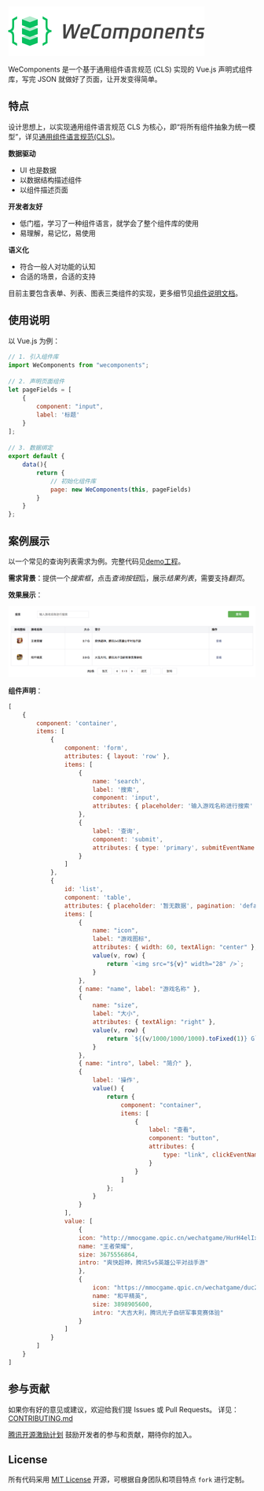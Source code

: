<img src="logo.png" width="400" height="100" />

WeComponents 是一个基于通用组件语言规范 (CLS) 实现的 Vue.js 声明式组件库，写完 JSON 就做好了页面，让开发变得简单。</p>


## 特点

设计思想上，以实现通用组件语言规范 CLS 为核心，即“将所有组件抽象为统一模型”，详见[通用组件语言规范(CLS)](CLS.md)。

**数据驱动**
* UI 也是数据
* 以数据结构描述组件
* 以组件描述页面

**开发者友好**
* 低门槛，学习了一种组件语言，就学会了整个组件库的使用
* 易理解，易记忆，易使用

**语义化**
* 符合一般人对功能的认知
* 合适的场景，合适的支持

目前主要包含表单、列表、图表三类组件的实现，更多细节见[组件说明文档](components.md)。

## 使用说明

以 Vue.js 为例：

```javascript
// 1. 引入组件库
import WeComponents from "wecomponents";

// 2. 声明页面组件
let pageFields = [
    {
        component: "input",
        label: '标题'
    }
];

// 3. 数据绑定
export default {
    data(){
        return {
            // 初始化组件库
            page: new WeComponents(this, pageFields)
        }
    }
};
```


## 案例展示

以一个常见的查询列表需求为例。完整代码见[demo工程](https://github.com/weadmin/WeComponentsDemo)。

**需求背景**：提供一个*搜索框*，点击*查询按钮*后，展示*结果列表*，需要支持*翻页*。

**效果展示**：

![demo](demo.png)

**组件声明**：

```javascript
[
    {
        component: 'container',
        items: [
            {
                component: 'form',
                attributes: { layout: 'row' },
                items: [
                    {
                        name: 'search',
                        label: '搜索',
                        component: 'input',
                        attributes: { placeholder: '输入游戏名称进行搜索' }
                    },
                    {
                        label: '查询',
                        component: 'submit',
                        attributes: { type: 'primary', submitEventName: 'searchTable' }
                    }
                ]
            },
            {
                id: 'list',
                component: 'table',
                attributes: { placeholder: '暂无数据', pagination: 'default' },
                items: [
                    {
                        name: "icon",
                        label: "游戏图标",
                        attributes: { width: 60, textAlign: "center" },
                        value(v, row) {
                            return `<img src="${v}" width="28" />`;
                        }
                    },
                    { name: "name", label: "游戏名称" },
                    {
                        name: "size",
                        label: "大小",
                        attributes: { textAlign: "right" },
                        value(v, row) {
                            return `${(v/1000/1000/1000).toFixed(1)} G`;
                        }
                    },
                    { name: "intro", label: "简介" },
                    {
                        label: '操作',
                        value() {
                            return {
                                component: "container",
                                items: [
                                    {
                                        label: "查看",
                                        component: "button",
                                        attributes: {
                                            type: "link", clickEventName: "checkDetails"
                                        }
                                    }
                                ]
                            };
                        }
                    }
                ],
                value: [
                    {
                    icon: "http://mmocgame.qpic.cn/wechatgame/HurH4elIxzLGX0FjtUic0kcQtloVbicTO6LVjWicWYwrIvUBSsve2KWz40jS2MFM5Zu/0",
                    name: "王者荣耀",
                    size: 3675556864,
                    intro: "爽快超神，腾讯5v5英雄公平对战手游"
                    },
                    {
                        icon: "https://mmocgame.qpic.cn/wechatgame/duc2TvpEgSTLicunKH0MgcMLa8jicfvBvEXiaNAIReHzQJxhsibvgbVpIKtibgV8UcMEO/0",
                        name: "和平精英",
                        size: 3898905600,
                        intro: "大吉大利，腾讯光子自研军事竞赛体验"
                    }
                ]
            }
        ]
    }
]
```


## 参与贡献

如果你有好的意见或建议，欢迎给我们提 Issues 或 Pull Requests。
详见：[CONTRIBUTING.md](./CONTRIBUTING.md)

[腾讯开源激励计划](https://opensource.tencent.com/contribution) 鼓励开发者的参与和贡献，期待你的加入。

## License

所有代码采用 [MIT License](http://opensource.org/licenses/MIT) 开源，可根据自身团队和项目特点 `fork` 进行定制。 
